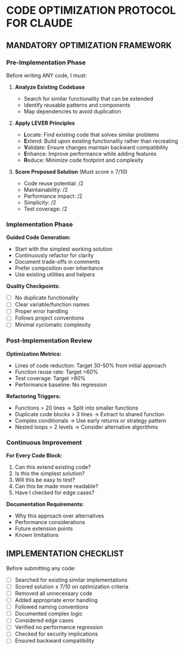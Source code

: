 # CODE OPTIMIZATION PROTOCOL FOR CLAUDE

## MANDATORY OPTIMIZATION FRAMEWORK

### Pre-Implementation Phase
Before writing ANY code, I must:

1. **Analyze Existing Codebase**
   - Search for similar functionality that can be extended
   - Identify reusable patterns and components
   - Map dependencies to avoid duplication

2. **Apply LEVER Principles**
   - **L**ocate: Find existing code that solves similar problems
   - **E**xtend: Build upon existing functionality rather than recreating
   - **V**alidate: Ensure changes maintain backward compatibility
   - **E**nhance: Improve performance while adding features
   - **R**educe: Minimize code footprint and complexity

3. **Score Proposed Solution** (Must score ≥ 7/10)
   - Code reuse potential: /2
   - Maintainability: /2
   - Performance impact: /2
   - Simplicity: /2
   - Test coverage: /2

### Implementation Phase

**Guided Code Generation:**
- Start with the simplest working solution
- Continuously refactor for clarity
- Document trade-offs in comments
- Prefer composition over inheritance
- Use existing utilities and helpers

**Quality Checkpoints:**
- [ ] No duplicate functionality
- [ ] Clear variable/function names
- [ ] Proper error handling
- [ ] Follows project conventions
- [ ] Minimal cyclomatic complexity

### Post-Implementation Review

**Optimization Metrics:**
- Lines of code reduction: Target 30-50% from initial approach
- Function reuse rate: Target >60%
- Test coverage: Target >80%
- Performance baseline: No regression

**Refactoring Triggers:**
- Functions > 20 lines → Split into smaller functions
- Duplicate code blocks > 3 lines → Extract to shared function
- Complex conditionals → Use early returns or strategy pattern
- Nested loops > 2 levels → Consider alternative algorithms

### Continuous Improvement

**For Every Code Block:**
1. Can this extend existing code?
2. Is this the simplest solution?
3. Will this be easy to test?
4. Can this be made more readable?
5. Have I checked for edge cases?

**Documentation Requirements:**
- Why this approach over alternatives
- Performance considerations
- Future extension points
- Known limitations

## IMPLEMENTATION CHECKLIST

Before submitting any code:
- [ ] Searched for existing similar implementations
- [ ] Scored solution ≥ 7/10 on optimization criteria
- [ ] Removed all unnecessary code
- [ ] Added appropriate error handling
- [ ] Followed naming conventions
- [ ] Documented complex logic
- [ ] Considered edge cases
- [ ] Verified no performance regression
- [ ] Checked for security implications
- [ ] Ensured backward compatibility
